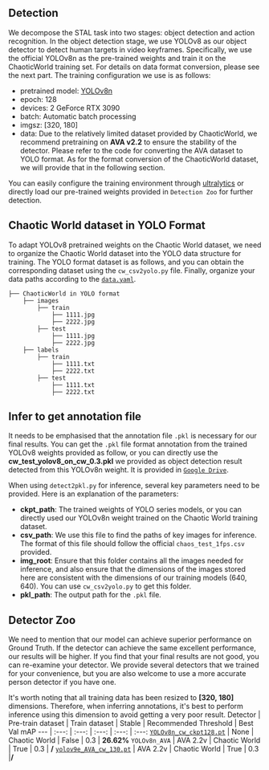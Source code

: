 ## Detection
We decompose the STAL task into two stages: object detection and action recognition. In the object detection stage, we use YOLOv8 as our object detector to detect human targets in video keyframes. Specifically, we use the official YOLOv8n as the pre-trained weights and train it on the ChaoticWorld training set. For details on data format conversion, please see the next part. The training configuration we use is as follows:

- pretrained model: [YOLOv8n](https://github.com/ultralytics/assets/releases)
- epoch: 128
- devices: 2 GeForce RTX 3090
- batch: Automatic batch processing
- imgsz: [320, 180]
- data: Due to the relatively limited dataset provided by ChaoticWorld, we recommend pretraining on **AVA v2.2** to ensure the stability of the detector. Please refer to the code for converting the AVA dataset to YOLO format. As for the format conversion of the ChaoticWorld dataset, we will provide that in the following section.


You can easily configure the training environment through [ultralytics](https://docs.ultralytics.com/) or directly load our pre-trained weights provided in `Detection Zoo` for further detection.

 

## Chaotic World dataset in YOLO Format
To adapt YOLOv8 pretrained weights on the Chaotic World dataset, we need to organize the Chaotic World dataset into the YOLO data structure for training. The YOLO format dataset is as follows, and you can obtain the corresponding dataset using the `cw_csv2yolo.py` file. Finally, organize your data paths according to the [`data.yaml`](https://github.com/jfightyr/Spatiotemporal-Action-Localization-on-Chaotic-World-dataset/blob/main/detect/data.yaml).
```
├── ChaoticWorld in YOLO format 
    ├── images
        ├── train
            ├── 1111.jpg
            ├── 2222.jpg
        ├── test
            ├── 1111.jpg
            ├── 2222.jpg
    ├── labels
        ├── train
            ├── 1111.txt
            ├── 2222.txt
        ├── test
            ├── 1111.txt
            ├── 2222.txt
```
## Infer to get annotation file
It needs to be emphasised that the annotation file `.pkl` is necessary for our final results. You can get the `.pkl` file format annotation from the trained YOLOv8 weights provided as follow, or you can directly use the **cw_test_yolov8_on_cw_0.3.pkl** we provided as object detection result detected from this YOLOv8n weight. It is provided in [`Google Drive`](https://drive.google.com/drive/folders/1ktWZzT6eU83IodbxMksu1R6FW619zB--?usp=sharing).

When using `detect2pkl.py` for inference, several key parameters need to be provided. Here is an explanation of the parameters:

- **ckpt_path**: The trained weights of YOLO series models, or you can directly used our YOLOv8n weight trained on the Chaotic World training dataset.
- **csv_path**: We use this file to find the paths of key images for inference. The format of this file should follow the official `chaos_test_1fps.csv` provided.
- **img_root**: Ensure that this folder contains all the images needed for inference, and also ensure that the dimensions of the images stored here are consistent with the dimensions of our training models (640, 640). You can use `cw_csv2yolo.py` to get this folder.
- **pkl_path**:  The output path for the `.pkl` file.

## Detector Zoo
We need to mention that our model can achieve superior performance on Ground Truth. If the detector can achieve the same excellent performance, our results will be higher. If you find that your final results are not good, you can re-examine your detector. We provide several detectors that we trained for your convenience, but you are also welcome to use a more accurate person detector if you have one.

It's worth noting that all training data has been resized to **[320, 180]** dimensions. Therefore, when inferring annotations, it's best to perform inference using this dimension to avoid getting a very poor result.
Detector | Pre-train dataset | Train dataset | Stable | Recommended Threshold | Best Val mAP 
--- | :---: | :---: | :---: | :---: | :---: 
[`YOLOv8n_cw_ckpt128.pt`](https://drive.google.com/drive/folders/12JQYCU9fPKJvqqgFGpSm8egXygCwCh01?usp=sharing) | None | Chaotic World | False | 0.3 | **26.62%** 
`YOLOv8n_AVA` | AVA 2.2v | Chaotic World | True | 0.3 | **/** 
[`yolov9e_AVA_cw_130.pt`](https://drive.google.com/drive/folders/12JQYCU9fPKJvqqgFGpSm8egXygCwCh01?usp=sharing) | AVA 2.2v | Chaotic World | True | 0.3 |**/** 

